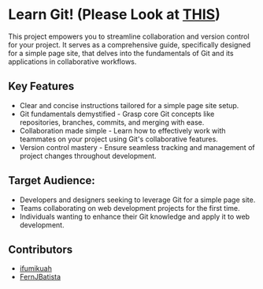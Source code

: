 # Learn Git! (Please Look at [THIS](/design/design_rules.md))

This project empowers you to streamline collaboration and version control for your project. It serves as a comprehensive guide, specifically designed for a simple page site, that delves into the fundamentals of Git and its applications in collaborative workflows.

## Key Features

- Clear and concise instructions tailored for a simple page site setup.
- Git fundamentals demystified - Grasp core Git concepts like repositories, branches, commits, and merging with ease.
- Collaboration made simple - Learn how to effectively work with teammates on your project using Git's collaborative features.
- Version control mastery - Ensure seamless tracking and management of project changes throughout development.

## Target Audience:

- Developers and designers seeking to leverage Git for a simple page site.
- Teams collaborating on web development projects for the first time.
- Individuals wanting to enhance their Git knowledge and apply it to web development.

## Contributors

- [ifumikuah](https://github.com/ifumikuah)
- [FernJBatista](https://github.com/FernJBatista)